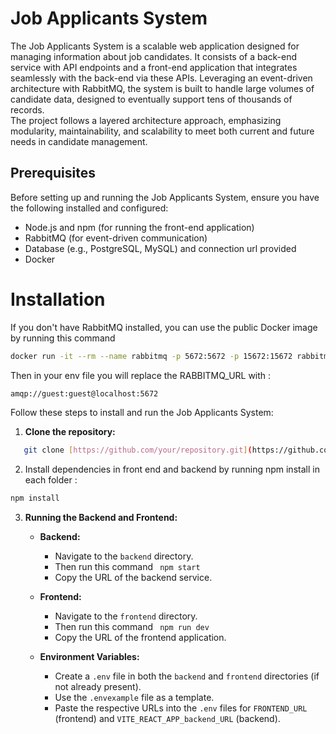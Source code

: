# Job Applicants System

The Job Applicants System is a scalable web application designed for managing information about job candidates. It consists of a back-end service with API endpoints and a front-end application that integrates seamlessly with the back-end via these APIs. Leveraging an event-driven architecture with RabbitMQ, the system is built to handle large volumes of candidate data, designed to eventually support tens of thousands of records.<br> The project follows a layered architecture approach, emphasizing modularity, maintainability, and scalability to meet both current and future needs in candidate management.

## Prerequisites

Before setting up and running the Job Applicants System, ensure you have the following installed and configured:
- Node.js and npm (for running the front-end application)
-  RabbitMQ (for event-driven communication)
-  Database (e.g., PostgreSQL, MySQL) and connection url provided 
-  Docker 

 # Installation
If you don't have RabbitMQ installed, you can use the public Docker image by running this command 
```bash 
docker run -it --rm --name rabbitmq -p 5672:5672 -p 15672:15672 rabbitmq:3.9-management

```
Then in your env file you will replace the RABBITMQ_URL with :
```bash
amqp://guest:guest@localhost:5672
```
Follow these steps to install and run the Job Applicants System:

1.  **Clone the repository:**
```bash
   git clone [https://github.com/your/repository.git](https://github.com/MN-987/job-applicants-system.git) 
```
2.  Install dependencies in front end and backend by running npm install in each folder :
   ``` bash
  npm install
```
3. **Running the Backend and Frontend:**

   - **Backend:**
     - Navigate to the `backend` directory.
     - Then run this command
      ```  npm start ```
     - Copy the URL of the backend service.

   - **Frontend:**
     - Navigate to the `frontend` directory.
     - Then run this command
      ```  npm run dev ```
     - Copy the URL of the frontend application.

   - **Environment Variables:**
     - Create a `.env` file in both the `backend` and `frontend` directories (if not already present).
     - Use the `.envexample` file as a template.
     - Paste the respective URLs into the `.env` files for `FRONTEND_URL` (frontend) and `VITE_REACT_APP_backend_URL` (backend).
       



